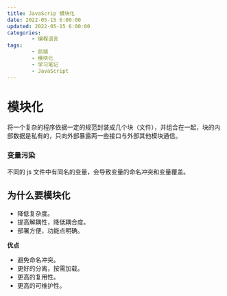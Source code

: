 ```yaml
---
title: JavaScrip 模块化
date: 2022-05-15 6:00:00
updated: 2022-05-15 6:00:00
categories:
        - 编程语言
tags:
        - 前端
        - 模块化
        - 学习笔记
        - JavaScript
---
```


# 模块化

将一个复杂的程序依据一定的规范封装成几个块（文件），并组合在一起，块的内部数据是私有的，只向外部暴露两一些接口与外部其他模块通信。

### 变量污染

不同的 js 文件中有同名的变量，会导致变量的命名冲突和变量覆盖。


## 为什么要模块化

- 降低复杂度。
- 提高解耦性，降低耦合度。
- 部署方便，功能点明确。

**优点**

- 避免命名冲突。
- 更好的分离，按需加载。
- 更高的复用性。
- 更高的可维护性。











